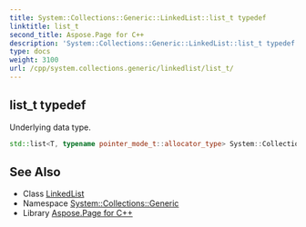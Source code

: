 ```yaml
---
title: System::Collections::Generic::LinkedList::list_t typedef
linktitle: list_t
second_title: Aspose.Page for C++
description: 'System::Collections::Generic::LinkedList::list_t typedef. Underlying data type in C++.'
type: docs
weight: 3100
url: /cpp/system.collections.generic/linkedlist/list_t/
---
```

## list_t typedef


Underlying data type.

```cpp
std::list<T, typename pointer_mode_t::allocator_type> System::Collections::Generic::LinkedList< T >::list_t
```

## See Also

* Class [LinkedList](../)
* Namespace [System::Collections::Generic](../../)
* Library [Aspose.Page for C++](../../../)
